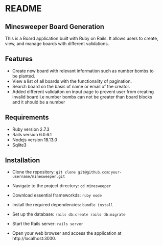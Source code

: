 # README

## Minesweeper Board Generation

This is a Board application built with Ruby on Rails. It allows users to create, view, and manage boards with different validations.

## Features

* Create new board with relevant information such as number bombs to be planted.
* View a list of all boards with the functionality of pagination.
* Search board on the basis of name or email of the creator.
* Added different validaiton on input page to prevent user from creating invalid board i.e number bombs can not be greater than board blocks and it should be a number


## Requirements

* Ruby version 2.7.3
* Rails version 6.0.6.1
* Nodejs version 18.13.0
* Sqlite3

## Installation

* Clone the repository:
`git clone git@github.com:your-username/minesweeper.git` 

* Navigate to the project directory:
`cd minesweeper`

* Download essential frameworkds:
`ruby node`

* Install the required dependencies:
`bundle install`

* Set up the database:
`rails db:create
rails db:migrate`

* Start the Rails server:
`rails server`

* Open your web browser and access the application at http://localhost:3000.


